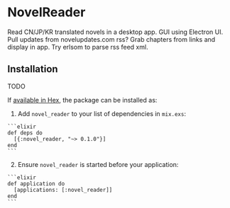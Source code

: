 # NovelReader

Read CN/JP/KR translated novels in a desktop app.
GUI using Electron UI.
Pull updates from novelupdates.com rss?
Grab chapters from links and display in app.
Try erlsom to parse rss feed xml.

## Installation

TODO

If [available in Hex](https://hex.pm/docs/publish), the package can be installed as:

  1. Add `novel_reader` to your list of dependencies in `mix.exs`:

    ```elixir
    def deps do
      [{:novel_reader, "~> 0.1.0"}]
    end
    ```

  2. Ensure `novel_reader` is started before your application:

    ```elixir
    def application do
      [applications: [:novel_reader]]
    end
    ```


